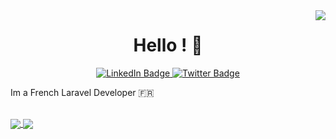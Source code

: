 <img align="right" src="(https://visitor-badge.laobi.icu/badge?page_id=hugomyb.visitor-badge" />

<div id="header" align="center">
    <h1>Hello ! 👋</h1>
    <div id="badges">
      <a href="https://fr.linkedin.com/in/hugo-mayonobe" target="_blank">
        <img src="https://img.shields.io/badge/LinkedIn-blue?style=for-the-badge&logo=linkedin&logoColor=white" alt="LinkedIn Badge"/>
      </a>
      <a href="https://twitter.com/hugo_mynb" target="_blank">
        <img src="https://img.shields.io/badge/Twitter-blue?style=for-the-badge&logo=twitter&logoColor=white" alt="Twitter Badge"/>
      </a>
    </div>
</div>

Im a French Laravel Developer 🇫🇷

<br>

<a href="https://github.com/anuraghazra/github-readme-stats">
    <img align="center" src="https://github-readme-stats.vercel.app/api?username=hugomyb&theme=github_dark" />
</a>
<a href="https://github.com/anuraghazra/convoychat">
    <img align="center" src="https://github-readme-stats.vercel.app/api/top-langs/?username=hugomyb&layout=compact&theme=github_dark" />
</a>
